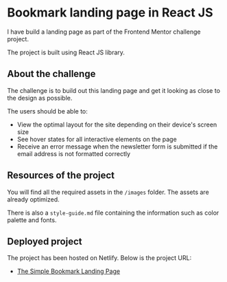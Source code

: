 # Bookmark landing page in React JS

I have build a landing page as part of the Frontend Mentor challenge project.

The project is built using React JS library.

## About the challenge

The challenge is to build out this landing page and get it looking as close to the design as possible.

The users should be able to:

- View the optimal layout for the site depending on their device's screen size
- See hover states for all interactive elements on the page
- Receive an error message when the newsletter form is submitted if the email address is not formatted correctly

## Resources of the project

You will find all the required assets in the `/images` folder. The assets are already optimized.

There is also a `style-guide.md` file containing the information such as color palette and fonts.

## Deployed project

The project has been hosted on Netlify. Below is the project URL:

- [The Simple Bookmark Landing Page](https://bookmark-pson.netlify.app/)
